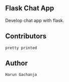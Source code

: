 ## Flask Chat App

Develop chat app with flask.

## Contributors

    pretty printed

## Author

    Harun Gachanja